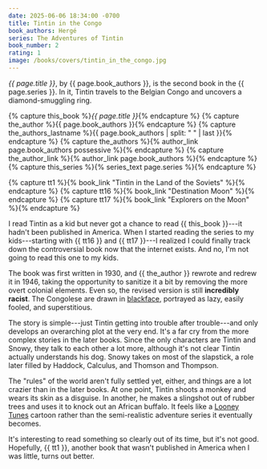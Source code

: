 ```yaml
---
date: 2025-06-06 18:34:00 -0700
title: Tintin in the Congo
book_authors: Hergé
series: The Adventures of Tintin
book_number: 2
rating: 1
image: /books/covers/tintin_in_the_congo.jpg
---
```


<cite class="book-title">{{ page.title }}</cite>, by <span
class="author-name">{{ page.book_authors }}</span>, is the second book in the
<span class="book-series">{{ page.series }}</span>. In it, Tintin travels to
the Belgian Congo and uncovers a diamond-smuggling ring.

{% capture this_book %}<cite class="book-title">{{ page.title }}</cite>{% endcapture %}
{% capture the_author %}<span class="author-name">{{ page.book_authors }}</span>{% endcapture %}
{% capture the_authors_lastname %}<span class="author-name">{{ page.book_authors | split: " " | last }}</span>{% endcapture %}
{% capture the_authors %}{% author_link page.book_authors possessive %}{% endcapture %}
{% capture the_author_link %}{% author_link page.book_authors %}{% endcapture %}
{% capture this_series %}{% series_text page.series %}{% endcapture %}

{% capture tt1 %}{% book_link "Tintin in the Land of the Soviets" %}{% endcapture %}
{% capture tt16 %}{% book_link "Destination Moon" %}{% endcapture %}
{% capture tt17 %}{% book_link "Explorers on the Moon" %}{% endcapture %}

I read Tintin as a kid but never got a chance to read {{ this_book }}---it
hadn't been published in America. When I started reading the series to my
kids---starting with {{ tt16 }} and {{ tt17 }}---I realized I could finally
track down the controversial book now that the internet exists. And no, I'm
not going to read this one to my kids.

The book was first written in 1930, and {{ the_author }} rewrote and redrew it
in 1946, taking the opportunity to sanitize it a bit by removing the more
overt colonial elements. Even so, the revised version is still **incredibly
racist**. The Congolese are drawn in [blackface][blackface], portrayed as
lazy, easily fooled, and superstitious.

[blackface]: https://en.wikipedia.org/wiki/Blackface

The story is simple---just Tintin getting into trouble after trouble---and
only develops an overarching plot at the very end. It's a far cry from the
more complex stories in the later books. Since the only characters are Tintin
and Snowy, they talk to each other a lot more, although it's not clear Tintin
actually understands his dog. Snowy takes on most of the slapstick, a role
later filled by Haddock, Calculus, and Thomson and Thompson.

The "rules" of the world aren't fully settled yet, either, and things are a
lot crazier than in the later books. At one point, Tintin shoots a monkey and
wears its skin as a disguise. In another, he makes a slingshot out of rubber
trees and uses it to knock out an African buffalo. It feels like a [Looney
Tunes][lt] cartoon rather than the semi-realistic adventure series it
eventually becomes.

[lt]: https://en.wikipedia.org/wiki/Looney_Tunes

It's interesting to read something so clearly out of its time, but it's not
good. Hopefully, {{ tt1 }}, another book that wasn't published in America when
I was little, turns out better.
